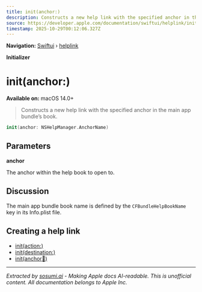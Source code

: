```yaml
---
title: init(anchor:)
description: Constructs a new help link with the specified anchor in the main app bundle’s book.
source: https://developer.apple.com/documentation/swiftui/helplink/init(anchor:)
timestamp: 2025-10-29T00:12:06.327Z
---
```


**Navigation:** [Swiftui](/documentation/swiftui) › [helplink](/documentation/swiftui/helplink)

**Initializer**

# init(anchor:)

**Available on:** macOS 14.0+

> Constructs a new help link with the specified anchor in the main app bundle’s book.

```swift
init(anchor: NSHelpManager.AnchorName)
```

## Parameters

**anchor**

The anchor within the help book to open to.



## Discussion

The main app bundle book name is defined by the `CFBundleHelpBookName` key in its Info.plist file.

## Creating a help link

- [init(action:)](/documentation/swiftui/helplink/init(action:))
- [init(destination:)](/documentation/swiftui/helplink/init(destination:))
- [init(anchor:book:)](/documentation/swiftui/helplink/init(anchor:book:))

---

*Extracted by [sosumi.ai](https://sosumi.ai) - Making Apple docs AI-readable.*
*This is unofficial content. All documentation belongs to Apple Inc.*
